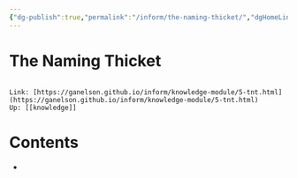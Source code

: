 ```yaml
---
{"dg-publish":true,"permalink":"/inform/the-naming-thicket/","dgHomeLink":true,"dgPassFrontmatter":false}
---
```


# The Naming Thicket
```ad-info

Link: [https://ganelson.github.io/inform/knowledge-module/5-tnt.html](https://ganelson.github.io/inform/knowledge-module/5-tnt.html)
Up: [[knowledge]]
```

# Contents
- 